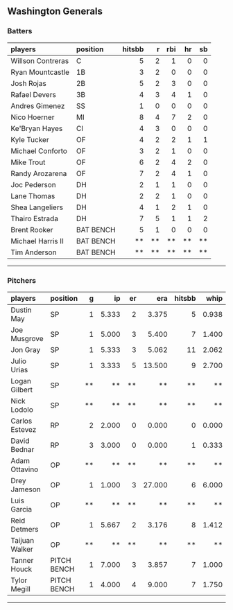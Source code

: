 ## Washington Generals

### Batters

 
|players           |position  | hitsbb|  r| rbi| hr| sb| 
|:-----------------|:---------|------:|--:|---:|--:|--:| 
|Willson Contreras |C         |      5|  2|   1|  0|  0| 
|Ryan Mountcastle  |1B        |      3|  2|   0|  0|  0| 
|Josh Rojas        |2B        |      5|  2|   3|  0|  0| 
|Rafael Devers     |3B        |      4|  3|   4|  1|  0| 
|Andres Gimenez    |SS        |      1|  0|   0|  0|  0| 
|Nico Hoerner      |MI        |      8|  4|   7|  2|  0| 
|Ke'Bryan Hayes    |CI        |      4|  3|   0|  0|  0| 
|Kyle Tucker       |OF        |      4|  2|   2|  1|  1| 
|Michael Conforto  |OF        |      3|  2|   1|  0|  0| 
|Mike Trout        |OF        |      6|  2|   4|  2|  0| 
|Randy Arozarena   |OF        |      7|  2|   4|  1|  0| 
|Joc Pederson      |DH        |      2|  1|   1|  0|  0| 
|Lane Thomas       |DH        |      2|  2|   1|  0|  0| 
|Shea Langeliers   |DH        |      4|  1|   2|  1|  0| 
|Thairo Estrada    |DH        |      7|  5|   1|  1|  2| 
|Brent Rooker      |BAT BENCH |      5|  1|   0|  0|  0| 
|Michael Harris II |BAT BENCH |     **| **|  **| **| **| 
|Tim Anderson      |BAT BENCH |     **| **|  **| **| **| 


* * *

### Pitchers

 
|players        |position    |  g|    ip| er|    era| hitsbb|  whip| so|  w| sv| 
|:--------------|:-----------|--:|-----:|--:|------:|------:|-----:|--:|--:|--:| 
|Dustin May     |SP          |  1| 5.333|  2|  3.375|      5| 0.938|  6|  1|  0| 
|Joe Musgrove   |SP          |  1| 5.000|  3|  5.400|      7| 1.400|  6|  1|  0| 
|Jon Gray       |SP          |  1| 5.333|  3|  5.062|     11| 2.062|  2|  0|  0| 
|Julio Urias    |SP          |  1| 3.333|  5| 13.500|      9| 2.700|  4|  0|  0| 
|Logan Gilbert  |SP          | **|    **| **|     **|     **|    **| **| **| **| 
|Nick Lodolo    |SP          | **|    **| **|     **|     **|    **| **| **| **| 
|Carlos Estevez |RP          |  2| 2.000|  0|  0.000|      0| 0.000|  1|  0|  1| 
|David Bednar   |RP          |  3| 3.000|  0|  0.000|      1| 0.333|  4|  0|  3| 
|Adam Ottavino  |OP          | **|    **| **|     **|     **|    **| **| **| **| 
|Drey Jameson   |OP          |  1| 1.000|  3| 27.000|      6| 6.000|  1|  0|  0| 
|Luis Garcia    |OP          | **|    **| **|     **|     **|    **| **| **| **| 
|Reid Detmers   |OP          |  1| 5.667|  2|  3.176|      8| 1.412|  6|  0|  0| 
|Taijuan Walker |OP          | **|    **| **|     **|     **|    **| **| **| **| 
|Tanner Houck   |PITCH BENCH |  1| 7.000|  3|  3.857|      7| 1.000|  7|  1|  0| 
|Tylor Megill   |PITCH BENCH |  1| 4.000|  4|  9.000|      7| 1.750|  2|  0|  0| 


* * *


